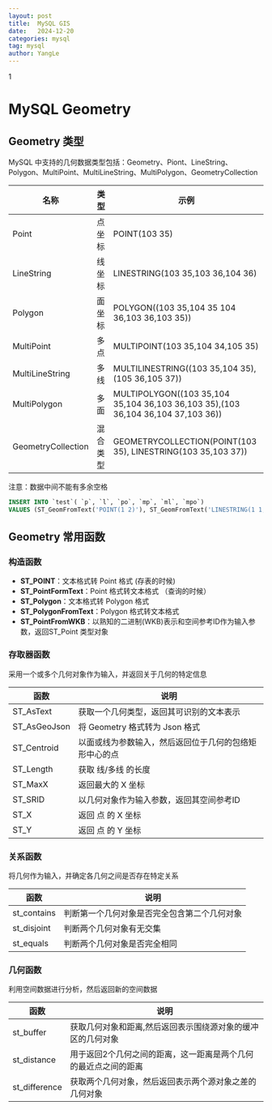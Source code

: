 ```yaml
---
layout: post
title:  MySQL GIS
date:   2024-12-20
categories: mysql
tag: mysql
author: YangLe
---
```


1

# MySQL Geometry

## Geometry 类型

MySQL 中支持的几何数据类型包括：Geometry、Piont、LineString、Polygon、MultiPoint、MultiLineString、MultiPolygon、GeometryCollection

| 名称               | 类型     | 示例                                                         |
| ------------------ | -------- | ------------------------------------------------------------ |
| Point              | 点坐标   | POINT(103 35)                                                |
| LineString         | 线坐标   | LINESTRING(103 35,103 36,104 36)                             |
| Polygon            | 面坐标   | POLYGON((103 35,104 35 104 36,103 36,103 35))                |
| MultiPoint         | 多点     | MULTIPOINT(103 35,104 34,105 35)                             |
| MultiLineString    | 多线     | MULTILINESTRING((103 35,104 35),(105 36,105 37))             |
| MultiPolygon       | 多面     | MULTIPOLYGON((103 35,104 35,104 36,103 36,103 35),(103 36,104 36,104 37,103 36)) |
| GeometryCollection | 混合类型 | GEOMETRYCOLLECTION(POINT(103 35), LINESTRING(103 35,103 37)) |

注意：数据中间不能有多余空格

```sql
INSERT INTO `test`( `p`, `l`, `po`, `mp`, `ml`, `mpo`) 
VALUES (ST_GeomFromText('POINT(1 2)'), ST_GeomFromText('LINESTRING(1 1, 1 2, 1 3, 2 3)'), ST_GeomFromText('POLYGON((1 2, 3 4, 5 6, 1 2))'), ST_GeomFromText('MULTIPOINT(1 2, 3 4, 5 6, 1 2)'), ST_GeomFromText('MULTILINESTRING((1 2, 3 4), (5 6, 1 2))'), NULL);
```



## Geometry 常用函数

### 构造函数

- **ST_POINT**：文本格式转 Point 格式 (存表的时候)
- **ST_PointFormText**：Point 格式转文本格式 （查询的时候）
- **ST_Polygon**：文本格式转 Polygon 格式
- **ST_PolygonFromText**：Polygon 格式转文本格式
- **ST_PointFromWKB**：以熟知的二进制(WKB)表示和空间参考ID作为输入参数，返回ST_Point 类型对象



### 存取器函数

采用一个或多个几何对象作为输入，并返回关于几何的特定信息

| 函数         | 说明                                                   |
| ------------ | ------------------------------------------------------ |
| ST_AsText    | 获取一个几何类型，返回其可识别的文本表示               |
| ST_AsGeoJson | 将 Geometry 格式转为 Json 格式                         |
| ST_Centroid  | 以面或线为参数输入，然后返回位于几何的包络矩形中心的点 |
| ST_Length    | 获取 线/多线 的长度                                    |
| ST_MaxX      | 返回最大的 X 坐标                                      |
| ST_SRID      | 以几何对象作为输入参数，返回其空间参考ID               |
| ST_X         | 返回 点 的 X 坐标                                      |
| ST_Y         | 返回 点 的 Y 坐标                                      |



### 关系函数

将几何作为输入，并确定各几何之间是否存在特定关系

| 函数        | 说明                                         |
| ----------- | -------------------------------------------- |
| st_contains | 判断第一个几何对象是否完全包含第二个几何对象 |
| st_disjoint | 判断两个几何对象有无交集                     |
| st_equals   | 判断两个几何对象是否完全相同                 |



### 几何函数

利用空间数据进行分析，然后返回新的空间数据

| 函数          | 说明                                                         |
| ------------- | ------------------------------------------------------------ |
| st_buffer     | 获取几何对象和距离,然后返回表示围绕源对象的缓冲区的几何对象  |
| st_distance   | 用于返回2个几何之间的距离，这一距离是两个几何的最近点之间的距离 |
| st_difference | 获取两个几何对象，然后返回表示两个源对象之差的几何对象       |

